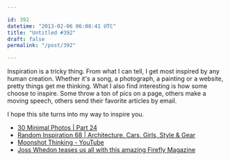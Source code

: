 ```yaml
---

id: 392
datetime: "2013-02-06 06:08:41 UTC"
title: "Untitled #392"
draft: false
permalink: "/post/392"

---
```


Inspiration is a tricky thing. From what I can tell, I get most inspired by any human creation. Whether it's a song, a photograph, a painting or a website, pretty things get me thinking. What I also find interesting is how some choose to inspire. Some throw a ton of pics on a page, others make a moving speech, others send their favorite articles by email.

I hope this site turns into my way to inspire you. 


* [30 Minimal Photos | Part 24](http://theultralinx.com/2013/01/30-minimal-photos-part-24.html)
* [Random Inspiration 68 | Architecture, Cars, Girls, Style & Gear](http://theultralinx.com/2013/02/random-inspiration-68-architecture-cars-girls-style-gear.html)
* [Moonshot Thinking - YouTube](https://www.youtube.com/watch?v=0uaquGZKx_0)
* [Joss Whedon teases us all with this amazing Firefly Magazine](https://io9.gizmodo.com/joss-whedon-teases-us-all-with-this-amazing-firefly-mag-5981630)



